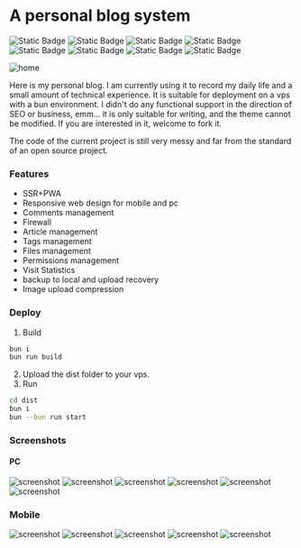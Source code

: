 # A personal blog system
![Static Badge](https://img.shields.io/badge/sveltekit-v2-f96743?style=flat&logo=svelte&link=https%3A%2F%2Fsvelte.dev%2Fdocs%2Fkit%2Fintroduction)
![Static Badge](https://img.shields.io/badge/typescript-5.7-3178c6?style=flat&link=https%3A%2F%2Fwww.typescriptlang.org)
![Static Badge](https://img.shields.io/badge/bun-latest-f472b6?style=flat&logo=bun&link=https%3A%2F%2Fbun.sh)
![Static Badge](https://img.shields.io/badge/bun-sqlite-f472b6?style=flat&logo=bun&link=https%3A%2F%2Fbun.sh%2Fdocs%2Fapi%2Fsqlite)
![Static Badge](https://img.shields.io/badge/sass-1.83.4-bf4080?style=flat&logo=sass&link=https%3A%2F%2Fsass-lang.com)
![Static Badge](https://img.shields.io/badge/isbot-5.1.22-007ec6?style=flat&logo=isbot&link=https%3A%2F%2Fisbot.js.org)
![Static Badge](https://img.shields.io/badge/marked-15-yellow?style=flat&logo=marked&link=https%3A%2F%2Fmarked.js.org)
![Static Badge](https://img.shields.io/badge/easymde-2.18-green?style=flat&link=https%3A%2F%2Fgithub.com%2FIonaru%2Feasy-markdown-editor)

![home](doc/home.webp)

Here is my personal blog. I am currently using it to
record my daily life and a small amount of technical
experience. It is suitable for deployment on a vps with
a bun environment. I didn't do any functional support
in the direction of SEO or business, emm... it is only
suitable for writing, and the theme cannot be modified.
If you are interested in it, welcome to fork it.


The code of the current project is still very messy
and far from the standard of an open source project.

### Features

- SSR+PWA
- Responsive web design for mobile and pc
- Comments management
- Firewall
- Article management
- Tags management
- Files management
- Permissions management
- Visit Statistics
- backup to local and upload recovery
- Image upload compression


### Deploy
1. Build
```bash
bun i
bun run build
```
2. Upload the dist folder to your vps.
3. Run
```bash
cd dist
bun i
bun --bun run start
```


### Screenshots

#### PC
![screenshot](doc/list.webp)
![screenshot](doc/view.webp)
![screenshot](doc/login.webp)
![screenshot](doc/write.webp)
![screenshot](doc/fw.webp)
![screenshot](doc/manage.webp)


### Mobile
![screenshot](doc/list_m.webp)
![screenshot](doc/view_m.webp)
![screenshot](doc/manage_m.webp)
![screenshot](doc/write_m.webp)
![screenshot](doc/fw_m.webp)

